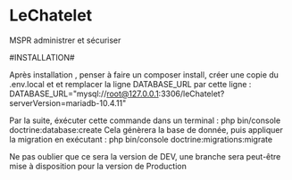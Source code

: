 # LeChatelet
MSPR administrer et sécuriser

#INSTALLATION# 


Après installation , penser à faire un composer install, créer une copie du .env.local et et remplacer la ligne DATABASE_URL par cette ligne : 
DATABASE_URL="mysql://root@127.0.0.1:3306/leChatelet?serverVersion=mariadb-10.4.11"

Par la suite, éxécuter cette commande dans un terminal :
php bin/console doctrine:database:create
Cela génèrera la base de donnée, puis appliquer la migration en exécutant : 
php bin/console doctrine:migrations:migrate

Ne pas oublier que ce sera la version de DEV, une branche sera peut-être mise à disposition pour la version de Production
